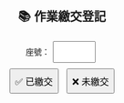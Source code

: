 
<html>
<head>
  <meta charset="UTF-8">
  <title>作業繳交登記</title>
  <style>
    body { font-family: Arial, sans-serif; text-align: center; padding: 20px; }
    input, button { padding: 8px; margin: 5px; font-size: 16px; }
    #msg { margin-top: 10px; font-weight: bold; color: green; }
  </style>
</head>
<body>
  <h2>📚 作業繳交登記</h2>
  <label>座號：<input type="number" id="seat" min="1" max="30"></label><br>
  <button onclick="mark('已繳交')">✅ 已繳交</button>
  <button onclick="mark('未繳交')">❌ 未繳交</button>

  <p id="msg"></p>

  <script>
    const API_URL = "https://script.google.com/macros/s/AKfycbxvSt8eUEVxkG53IZoFlhnAhvOOvL91kLXEwkpqtswIETkkRBZBp3sHkSZMUIZG4PZ-/exec"; // 換成你的 URL

    function mark(status) {
      const seat = document.getElementById("seat").value;
      if (!seat) { alert("請輸入座號！"); return; }
      fetch(API_URL, {
        method: "POST",
        body: JSON.stringify({ seat: seat, status: status }),
        headers: { "Content-Type": "application/json" }
      })
      .then(res => res.text())
      .then(msg => {
        document.getElementById("msg").innerText = "✅ 登記完成！";
        document.getElementById("seat").value = "";
      })
      .catch(err => {
        document.getElementById("msg").innerText = "⚠️ 發生錯誤：" + err;
      });
    }
  </script>
</body>
</html>
